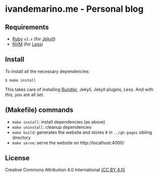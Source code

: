 # ivandemarino.me - Personal blog

## Requirements

* [Ruby](https://www.ruby-lang.org/en/) `v3.x` (for [Jekyll](https://jekyllrb.com/))
* [NVM](https://github.com/nvm-sh/nvm) (for [Less](https://lesscss.org/))

## Install

To install all the necessary dependencies:

```shell
$ make install
```

This takes care of installing [Bundler](https://bundler.io/),
Jekyll, Jekyll plugins, Less. And with this, you are all set.

## (Makefile) commands

* `make install`: install dependencies (as above)
* `make uninstall`: cleanup dependencies
* `make build`: generates the website and stores it in `../gh-pages` sibling directory
* `make serve`: serve the website on http://localhost:4000/

## License

Creative Commons Attribution 4.0 International [(CC BY 4.0)](./LICENSE)
